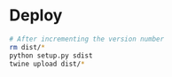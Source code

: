 # Deploy

```bash
# After incrementing the version number
rm dist/*
python setup.py sdist
twine upload dist/*
```